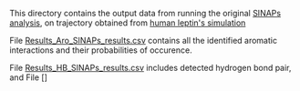 This directory contains the output data from running the original [SINAPs analysis](https://github.com/ParImmune/SINAPs), on trajectory obtained from [human leptin's simulation](https://github.com/quocbaongo/PythonScripts_MD_Analysis/tree/main/SINAPs_update/Simulation_trajectory) 

File [Results_Aro_SINAPs_results.csv](https://github.com/quocbaongo/PythonScripts_MD_Analysis/blob/main/SINAPs_update/Validation/Original_SINAPs_results/Results_Aro_SINAPs_results.csv) contains all the identified aromatic interactions and their probabilities of occurence.

File [Results_HB_SINAPs_results.csv](https://github.com/quocbaongo/PythonScripts_MD_Analysis/blob/main/SINAPs_update/Validation/Original_SINAPs_results/Results_HB_SINAPs_results.csv) includes detected hydrogen bond pair, and File []
